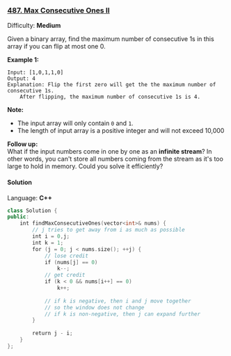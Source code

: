 ### [487\. Max Consecutive Ones II](https://leetcode.com/problems/max-consecutive-ones-ii/)

Difficulty: **Medium**


Given a binary array, find the maximum number of consecutive 1s in this array if you can flip at most one 0.

**Example 1:**  

```
Input: [1,0,1,1,0]
Output: 4
Explanation: Flip the first zero will get the the maximum number of consecutive 1s.
    After flipping, the maximum number of consecutive 1s is 4.
```

**Note:**

*   The input array will only contain `0` and `1`.
*   The length of input array is a positive integer and will not exceed 10,000

**Follow up:**  
What if the input numbers come in one by one as an **infinite stream**? In other words, you can't store all numbers coming from the stream as it's too large to hold in memory. Could you solve it efficiently?


#### Solution

Language: **C++**

```c++
class Solution {
public:
    int findMaxConsecutiveOnes(vector<int>& nums) {
        // j tries to get away from i as much as possible
        int i = 0,j;
        int k = 1;
        for (j = 0; j < nums.size(); ++j) {
            // lose credit
            if (nums[j] == 0)
                k--;
            // get credit
            if (k < 0 && nums[i++] == 0)
                k++;
            
            // if k is negative, then i and j move together
            // so the window does not change
            // if k is non-negative, then j can expand further
        }
        
        return j - i;
    }
};
```
